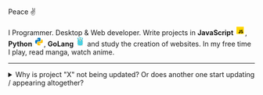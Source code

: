 Peace ✌️

I Programmer. Desktop & Web developer. Write projects in **JavaScript** <img src="https://raw.githubusercontent.com/Redume/Redume/master/icons/javascript.svg" alt="JavaScript" height=20>, **Python** <img src="https://raw.githubusercontent.com/Redume/Redume/master/icons/python.svg" alt="Python" height=20>, **GoLang** <img src="https://raw.githubusercontent.com/Redume/Redume/master/icons/golang.svg" alt="GoLang" height=20> and study the creation of websites. In my free time I play, read manga, watch anime.

---

<details> 
  <summary>Why is project "X" not being updated? Or does another one start updating / appearing altogether?</summary>

###

Either I got tired of one project and I wanted to do another, or I lost the motivation to update or maintain the project.
</details>
